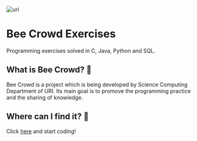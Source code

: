 ![uri](https://user-images.githubusercontent.com/71289016/204062634-431e0588-5b91-4406-96d0-9ad8c32abccf.png)
# Bee Crowd Exercises 
Programming exercises solved in C, Java, Python and SQL.

## What is Bee Crowd? :thinking:
Bee Crowd is a project which is being developed by Science Computing Department of URI. Its main goal is to promove the programming practice and the sharing of knowledge.

## Where can I find it? :thinking:
Click [here](https://www.beecrowd.com.br/judge/pt/login) and start coding!
